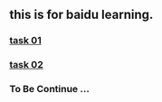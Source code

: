 ## this is for baidu learning.

### [task 01]("https://haoshuaiya.github.io/baidu-learning/custom-radio/")
### [task 02]("https://haoshuaiya.github.io/baidu-learning/context/")

### To Be Continue ...